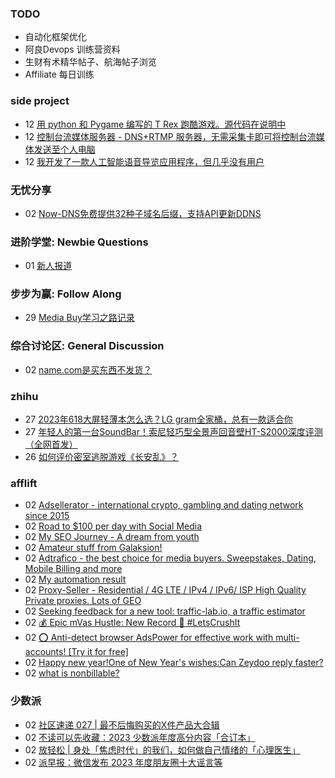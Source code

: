 ### TODO
-  自动化框架优化
-  阿良Devops 训练营资料
-  生财有术精华帖子、航海帖子浏览
-  Affiliate 每日训练

### side project
<!-- sideproject:START -->
-  12 [用 python 和 Pygame 编写的 T Rex 跑酷游戏。源代码在说明中](https://www.youtube.com/watch?v=pZySIXSelCA)
-  12 [控制台流媒体服务器 - DNS+RTMP 服务器，无需采集卡即可将控制台流媒体发送至个人电脑](https://github.com/Aioros/console-streaming-server)
-  12 [我开发了一款人工智能语音导览应用程序，但几乎没有用户](https://www.reddit.com/r/SideProject/comments/18gpp0e/ive_built_an_ai_audio_tour_app_but_have_almost_no/)<!-- sideproject:END -->


### 无忧分享
<!-- ruyo:START -->
-  02 [Now-DNS免费提供32种子域名后缀，支持API更新DDNS](https://51.ruyo.net/18589.html)<!-- ruyo:END -->

### 进阶学堂: Newbie Questions
<!-- advertcn1:START -->
-  01 [新人报道](https://www.advertcn.com/thread-113521-1-1.html)<!-- advertcn1:END -->

### 步步为赢: Follow Along
<!-- advertcn2:START -->
-  29 [Media Buy学习之路记录](https://www.advertcn.com/thread-113493-1-1.html)<!-- advertcn2:END -->

### 综合讨论区: General Discussion
<!-- advertcn3:START -->
-  02 [name.com是买东西不发货？](https://www.advertcn.com/thread-113527-1-1.html)<!-- advertcn3:END -->


### zhihu
<!-- zhihu:START -->
-  27 [2023年618大屏轻薄本怎么选？LG gram全家桶，总有一款适合你](http://zhuanlan.zhihu.com/p/632641888?utm_campaign=rss&utm_medium=rss&utm_source=rss&utm_content=title)
-  27 [年轻人的第一台SoundBar！索尼轻巧型全景声回音壁HT-S2000深度评测（全网首发）](http://zhuanlan.zhihu.com/p/630990296?utm_campaign=rss&utm_medium=rss&utm_source=rss&utm_content=title)
-  26 [如何评价密室逃脱游戏《长安乱》？](http://www.zhihu.com/question/563950552/answer/3045961312?utm_campaign=rss&utm_medium=rss&utm_source=rss&utm_content=title)<!-- zhihu:END -->

### afflift
<!-- afflift:START -->
-  02 [Adsellerator - international crypto, gambling and dating network since 2015](https://afflift.com/f/threads/adsellerator-international-crypto-gambling-and-dating-network-since-2015.6683/)
-  02 [Road to $100 per day with Social Media](https://afflift.com/f/threads/road-to-100-per-day-with-social-media.12012/)
-  02 [My SEO Journey - A dream from youth](https://afflift.com/f/threads/my-seo-journey-a-dream-from-youth.12005/)
-  02 [Amateur stuff from Galaksion!](https://afflift.com/f/threads/amateur-stuff-from-galaksion.12400/)
-  02 [Adtrafico - the best choice for media buyers. Sweepstakes, Dating, Mobile Billing and more](https://afflift.com/f/threads/adtrafico-the-best-choice-for-media-buyers-sweepstakes-dating-mobile-billing-and-more.4312/)
-  02 [My automation result](https://afflift.com/f/threads/my-automation-result.12387/)
-  02 [Proxy-Seller - Residential / 4G LTE / IPv4 / IPv6/ ISP High Quality Private proxies. Lots of GEO](https://afflift.com/f/threads/proxy-seller-residential-4g-lte-ipv4-ipv6-isp-high-quality-private-proxies-lots-of-geo.11946/)
-  02 [Seeking feedback for a new tool: traffic-lab.io, a traffic estimator](https://afflift.com/f/threads/seeking-feedback-for-a-new-tool-traffic-lab-io-a-traffic-estimator.12301/)
-  02 [💰 Epic mVas Hustle: New Record 🚀 #LetsCrushIt](https://afflift.com/f/threads/%F0%9F%92%B0-epic-mvas-hustle-new-record-%F0%9F%9A%80-letscrushit.12305/)
-  02 [⭕ Anti-detect browser AdsPower for effective work with multi-accounts! [Try it for free]](https://afflift.com/f/threads/%E2%AD%95-anti-detect-browser-adspower-for-effective-work-with-multi-accounts-try-it-for-free.8805/)
-  02 [Happy new year!One of New Year&#39;s wishes:Can Zeydoo reply faster?](https://afflift.com/f/threads/happy-new-year-one-of-new-years-wishes-can-zeydoo-reply-faster.12399/)
-  02 [what is nonbillable?](https://afflift.com/f/threads/what-is-nonbillable.12395/)<!-- afflift:END -->

### 少数派
<!-- sspai:START -->
-  02 [社区速递 027 | 最不后悔购买的X件产品大合辑](https://sspai.com/post/85528)
-  02 [不读可以先收藏：2023 少数派年度高分内容「合订本」](https://sspai.com/post/85521)
-  02 [放轻松 | 身处「焦虑时代」的我们，如何做自己情绪的「心理医生」](https://sspai.com/post/85308)
-  02 [派早报：微信发布 2023 年度朋友圈十大谣言等](https://sspai.com/post/85504)<!-- sspai:END -->
